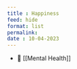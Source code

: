 ```yaml
---
title : Happiness
feed: hide
format: list
permalink: 
date : 10-04-2023
---
```


- 🔗  [[Mental Health]]


